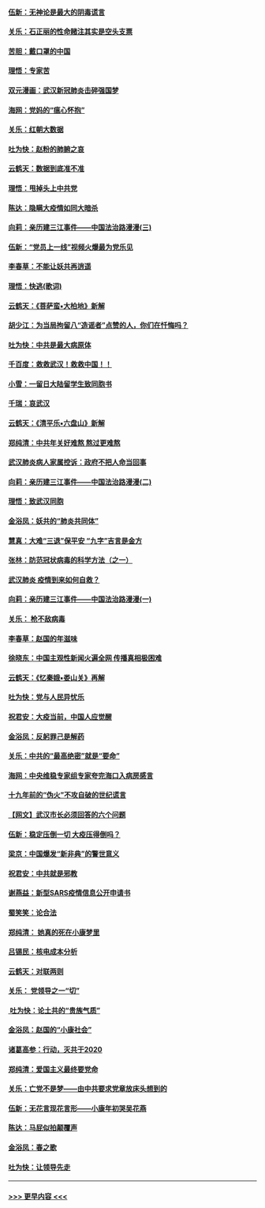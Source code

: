 #### [伍新：无神论是最大的阴毒谎言](../pages/nsc993/n11846129.md?t=02060111) 
#### [关乐：石正丽的性命赌注其实是空头支票](../pages/nsc993/n11846109.md?t=02060111) 
#### [苦胆：戴口罩的中国](../pages/nsc993/n11845576.md?t=02060111) 
#### [理悟：专家苦](../pages/nsc993/n11845564.md?t=02060111) 
#### [双元漫画：武汉新冠肺炎击碎强国梦](../pages/nsc993/n11843320.md?t=02060111) 
#### [海网：党妈的“瘟心怀抱”](../pages/nsc993/n11840740.md?t=02060111) 
#### [关乐：红朝大数据](../pages/nsc993/n11840675.md?t=02060111) 
#### [吐为快：赵粉的肺腑之哀](../pages/nsc993/n11840618.md?t=02060111) 
#### [云鹤天：数据到底准不准](../pages/nsc993/n11840325.md?t=02060111) 
#### [理悟：甩掉头上中共党](../pages/nsc993/n11838826.md?t=02060111) 
#### [陈达：隐瞒大疫情如同大暗杀](../pages/nsc993/n11838771.md?t=02060111) 
#### [向莉：亲历建三江事件——中国法治路漫漫(三)](../pages/nsc993/n11831825.md?t=02060111) 
#### [伍新：“党员上一线”视频火爆最为党乐见](../pages/nsc993/n11838200.md?t=02060111) 
#### [李春草：不能让妖共再逍遥](../pages/nsc993/n11838102.md?t=02060111) 
#### [理悟：快逃(歌词)](../pages/nsc993/n11838083.md?t=02060111) 
#### [云鹤天：《菩萨蛮▪大柏地》新解](../pages/nsc993/n11838059.md?t=02060111) 
#### [胡少江：为当局拘留八“造谣者”点赞的人，你们在忏悔吗？](../pages/nsc993/n11836801.md?t=02060111) 
#### [吐为快：中共是最大病原体](../pages/nsc993/n11836748.md?t=02060111) 
#### [千百度：救救武汉！救救中国！！](../pages/nsc993/n11836145.md?t=02060111) 
#### [小雪：一留日大陆留学生致同胞书](../pages/nsc993/n11834624.md?t=02060111) 
#### [千瑞：哀武汉](../pages/nsc993/n11833647.md?t=02060111) 
#### [云鹤天：《清平乐▪六盘山》新解](../pages/nsc993/n11833611.md?t=02060111) 
#### [郑纯清：中共年关好难熬 熬过更难熬](../pages/nsc993/n11833489.md?t=02060111) 
#### [武汉肺炎病人家属控诉：政府不把人命当回事](../pages/nsc993/n11833205.md?t=02060111) 
#### [向莉：亲历建三江事件——中国法治路漫漫(二)](../pages/nsc993/n11829102.md?t=02060111) 
#### [理悟：致武汉同胞](../pages/nsc993/n11831522.md?t=02060111) 
#### [金浴凤：妖共的“肺炎共同体”](../pages/nsc993/n11829448.md?t=02060111) 
#### [慧真：大难“三退”保平安 “九字”吉言是金方](../pages/nsc993/n11829501.md?t=02060111) 
#### [张林：防范冠状病毒的科学方法（之一）](../pages/nsc993/n11828618.md?t=02060111) 
#### [武汉肺炎 疫情到来如何自救？](../pages/nsc993/n11827632.md?t=02060111) 
#### [向莉：亲历建三江事件——中国法治路漫漫(一)](../pages/nsc993/n11827190.md?t=02060111) 
#### [关乐： 枪不敌病毒](../pages/nsc993/n11826746.md?t=02060111) 
#### [李春草：赵国的年滋味](../pages/nsc993/n11826321.md?t=02060111) 
#### [徐晓东：中国主观性新闻火遍全网 传播真相极困难](../pages/nsc993/n11826508.md?t=02060111) 
#### [云鹤天：《忆秦娥▪娄山关》再解](../pages/nsc993/n11824682.md?t=02060111) 
#### [吐为快：党与人民异忧乐](../pages/nsc993/n11824660.md?t=02060111) 
#### [祝君安：大疫当前，中国人应觉醒](../pages/nsc993/n11821946.md?t=02060111) 
#### [金浴凤：反躬罪己是解药](../pages/nsc993/n11820280.md?t=02060111) 
#### [关乐：中共的“最高绝密”就是“要命”](../pages/nsc993/n11816946.md?t=02060111) 
#### [海网：中央维稳专家组专家夸完海口入病房感言](../pages/nsc993/n11815138.md?t=02060111) 
#### [十九年前的“伪火”不攻自破的世纪谎言](../pages/nsc993/n11813238.md?t=02060111) 
#### [【网文】武汉市长必须回答的六个问题](../pages/nsc993/n11813848.md?t=02060111) 
#### [伍新：稳定压倒一切 大疫压得倒吗？](../pages/nsc993/n11812634.md?t=02060111) 
#### [梁京：中国爆发“新非典”的警世意义](../pages/nsc993/n11812554.md?t=02060111) 
#### [祝君安：中共就是邪教](../pages/nsc993/n11812431.md?t=02060111) 
#### [谢燕益：新型SARS疫情信息公开申请书](../pages/nsc993/n11808840.md?t=02060111) 
#### [蜀笑笑：论合法](../pages/nsc993/n11808064.md?t=02060111) 
#### [郑纯清： 她真的死在小康梦里](../pages/nsc993/n11806623.md?t=02060111) 
#### [吕锡民：核电成本分析](../pages/nsc993/n11806284.md?t=02060111) 
#### [云鹤天：对联两则](../pages/nsc993/n11805957.md?t=02060111) 
#### [关乐： 党领导之一“切”](../pages/nsc993/n11804505.md?t=02060111) 
#### [ 吐为快：论土共的“贵族气质”](../pages/nsc993/n11804490.md?t=02060111) 
#### [金浴凤：赵国的“小康社会”](../pages/nsc993/n11804452.md?t=02060111) 
#### [诸葛高参：行动，灭共于2020](../pages/nsc993/n11804120.md?t=02060111) 
#### [郑纯清：爱国主义最终要党命](../pages/nsc993/n11802197.md?t=02060111) 
#### [关乐：亡党不是梦——由中共要求党章放床头想到的](../pages/nsc993/n11802156.md?t=02060111) 
#### [伍新：无花言现花言形——小康年初哭吴花燕](../pages/nsc993/n11800044.md?t=02060111) 
#### [陈达：马屁似拍颠覆声](../pages/nsc993/n11800010.md?t=02060111) 
#### [金浴凤：春之歌](../pages/nsc993/n11797687.md?t=02060111) 
#### [吐为快：让领导先走](../pages/nsc993/n11797512.md?t=02060111) 

----
#### [ >>> 更早内容 <<< ](../indexes/nsc993-earlier.md)
